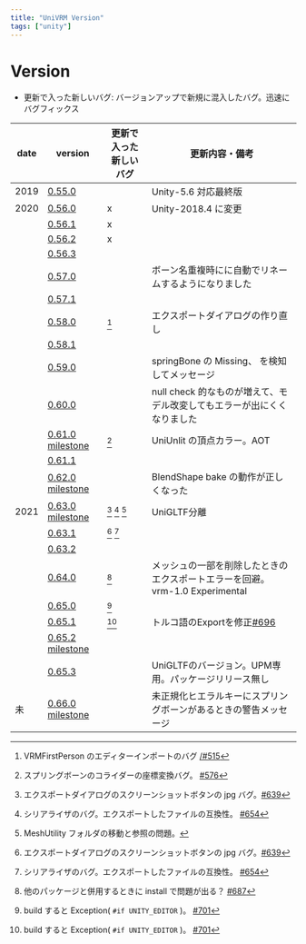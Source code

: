 ```yaml
---
title: "UniVRM Version"
tags: ["unity"]
---
```


# Version

* 更新で入った新しいバグ: バージョンアップで新規に混入したバグ。迅速にバグフィックス

| date | version                                                                                                                          | 更新で入った新しいバグ     | 更新内容・備考                                                               |
| ---- | -------------------------------------------------------------------------------------------------------------------------------- | -------------------------- | ---------------------------------------------------------------------------- |
| 2019 | [0.55.0](http://github.com/vrm-c/UniVRM/releases/tag/v0.55.0)                                                                    |                            | Unity-5.6 対応最終版                                                         |
| 2020 | [0.56.0](http://github.com/vrm-c/UniVRM/releases/tag/v0.56.0)                                                                    | x                          | Unity-2018.4 に変更                                                          |
|      | [0.56.1](http://github.com/vrm-c/UniVRM/releases/tag/v0.56.1)                                                                    | x                          |                                                                              |
|      | [0.56.2](http://github.com/vrm-c/UniVRM/releases/tag/v0.56.2)                                                                    | x                          |                                                                              |
|      | [0.56.3](http://github.com/vrm-c/UniVRM/releases/tag/v0.56.3)                                                                    |                            |                                                                              |
|      | [0.57.0](http://github.com/vrm-c/UniVRM/releases/tag/v0.57.0)                                                                    |                            | ボーン名重複時にに自動でリネームするようになりました                         |
|      | [0.57.1](http://github.com/vrm-c/UniVRM/releases/tag/v0.57.1)                                                                    |                            |                                                                              |
|      | [0.58.0](http://github.com/vrm-c/UniVRM/releases/tag/v0.58.0)                                                                    | [^firstperson_import]      | エクスポートダイアログの作り直し                                             |
|      | [0.58.1](http://github.com/vrm-c/UniVRM/releases/tag/v0.58.1)                                                                    |                            |                                                                              |
|      | [0.59.0](http://github.com/vrm-c/UniVRM/releases/tag/v0.59.0)                                                                    |                            | springBone の Missing、 を検知してメッセージ                                 |
|      | [0.60.0](http://github.com/vrm-c/UniVRM/releases/tag/v0.60.0)                                                                    |                            | null check 的なものが増えて、モデル改変してもエラーが出にくくなりました      |
|      | [0.61.0](http://github.com/vrm-c/UniVRM/releases/tag/v0.61.0) [milestone](https://github.com/vrm-c/UniVRM/milestone/20?closed=1) | [^springcollider]          | UniUnlit の頂点カラー。AOT                                                   |
|      | [0.61.1](http://github.com/vrm-c/UniVRM/releases/tag/v0.61.1)                                                                    |                            |                                                                              |
|      | [0.62.0](http://github.com/vrm-c/UniVRM/releases/tag/v0.62.0) [milestone](https://github.com/vrm-c/UniVRM/milestone/21?closed=1) |                            | BlendShape bake の動作が正しくなった                                         |
| 2021 | [0.63.0](http://github.com/vrm-c/UniVRM/releases/tag/v0.63.0) [milestone](https://github.com/vrm-c/UniVRM/milestone/25?closed=1) | [^ss] [^keywordmap] [^upm] | UniGLTF分離                                                                  |
|      | [0.63.1](http://github.com/vrm-c/UniVRM/releases/tag/v0.63.1)                                                                    | [^ss] [^keywordmap]        |                                                                              |
|      | [0.63.2](http://github.com/vrm-c/UniVRM/releases/tag/v0.63.2)                                                                    |                            |                                                                              |
|      | [0.64.0](http://github.com/vrm-c/UniVRM/releases/tag/v0.64.0)                                                                    | [^asmdef]                  | メッシュの一部を削除したときのエクスポートエラーを回避。vrm-1.0 Experimental |
|      | [0.65.0](http://github.com/vrm-c/UniVRM/releases/tag/v0.65.0)                                                                    | [^build]                   |                                                                              |
|      | [0.65.1](http://github.com/vrm-c/UniVRM/releases/tag/v0.65.1)                                                                    | [^build]                   | トルコ語のExportを修正[\#696](https://github.com/vrm-c/UniVRM/issues/696)    |
|      | [0.65.2](http://github.com/vrm-c/UniVRM/releases/tag/v0.65.2) [milestone](https://github.com/vrm-c/UniVRM/milestone/29?closed=1) |                            |                                                                              |
|      | [0.65.3](http://github.com/vrm-c/UniVRM/releases/tag/v0.65.3)                                                                    |                            | UniGLTFのバージョン。UPM専用。パッケージリリース無し                         |
| 未   | [0.66.0](http://github.com/vrm-c/UniVRM/releases/tag/v0.66.0) [milestone](https://github.com/vrm-c/UniVRM/milestone/26?closed=1) |                            | 未正規化ヒエラルキーにスプリングボーンがあるときの警告メッセージ             |

[^springcollider]: スプリングボーンのコライダーの座標変換バグ。 [\#576](https://github.com/vrm-c/UniVRM/issues/576)
[^ss]: エクスポートダイアログのスクリーンショットボタンの jpg バグ。[\#639](https://github.com/vrm-c/UniVRM/issues/639)
[^keywordmap]: シリアライザのバグ。エクスポートしたファイルの互換性。 [\#654](https://github.com/vrm-c/UniVRM/issues/654)
[^upm]: MeshUtility フォルダの移動と参照の問題。
[^asmdef]: 他のパッケージと併用するときに install で問題が出る？ [\#687](https://github.com/vrm-c/UniVRM/pull/687)
[^build]: build すると Exception( `#if UNITY_EDITOR` )。 [\#701](https://github.com/vrm-c/UniVRM/issues/701)
[^firstperson_import]: VRMFirstPerson のエディターインポートのバグ [/#515](https://github.com/vrm-c/UniVRM/issues/515)
